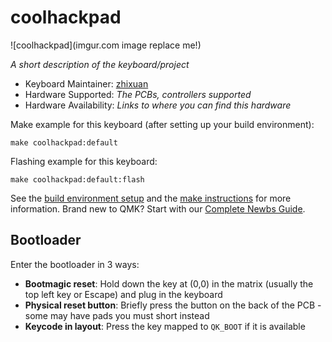 # coolhackpad

![coolhackpad](imgur.com image replace me!)

*A short description of the keyboard/project*

* Keyboard Maintainer: [zhixuan](https://github.com/zhixuan2333)
* Hardware Supported: *The PCBs, controllers supported*
* Hardware Availability: *Links to where you can find this hardware*

Make example for this keyboard (after setting up your build environment):

    make coolhackpad:default

Flashing example for this keyboard:

    make coolhackpad:default:flash

See the [build environment setup](https://docs.qmk.fm/#/getting_started_build_tools) and the [make instructions](https://docs.qmk.fm/#/getting_started_make_guide) for more information. Brand new to QMK? Start with our [Complete Newbs Guide](https://docs.qmk.fm/#/newbs).

## Bootloader

Enter the bootloader in 3 ways:

* **Bootmagic reset**: Hold down the key at (0,0) in the matrix (usually the top left key or Escape) and plug in the keyboard
* **Physical reset button**: Briefly press the button on the back of the PCB - some may have pads you must short instead
* **Keycode in layout**: Press the key mapped to `QK_BOOT` if it is available

